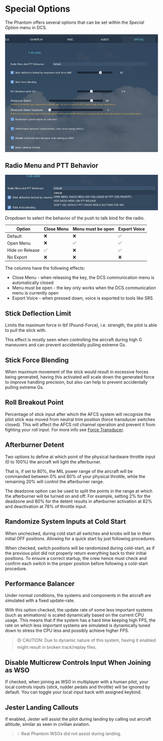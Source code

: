 # Special Options

The Phantom offers several options that can be set within the _Special Option_
menu in DCS.

![Special Option Menu](../img/special_options.jpg)

## Radio Menu and PTT Behavior

![Radio Menu](../img/special_options_radio_menu.jpg)

Dropdown to select the behavior of the push to talk bind for the radio.

| Option          | Close Menu | Menu must be open | Export Voice |
| --------------- | ---------- | ----------------- | ------------ |
| Default         | ❌         | ❌                | ✅           |
| Open Menu       | ❌         | ✅                | ✅           |
| Hide on Release | ✅         | ❌                | ✅           |
| No Export       | ❌         | ❌                | ❌           |

The columns have the following effects:

- Close Menu - when releasing the key, the DCS communication menu is
  automatically closed
- Menu must be open - the key only works when the DCS communication menu is
  currently open
- Export Voice - when pressed down, voice is exported to tools like SRS

## Stick Deflection Limit

Limits the maximum force in lbf (Pound-Force), i.e. strength, the pilot is able
to pull the stick with.

This effect is mostly seen when controlling the aircraft during high G maneuvers
and can prevent accidentally pulling extreme Gs.

## Stick Force Blending

When maximum movement of the stick would result in excessive forces being
generated, having this activated will scale down the generated force to improve
handling precision, but also can help to prevent accidentally pulling extreme
Gs.

## Roll Breakout Point

Percentage of stick input after which the AFCS system will recognize
the pilot stick was moved from neutral trim position
(force transducer switches closed). This
will affect the AFCS roll channel operation and prevent it from
fighting your roll input.
For more info see [Force Transducer](../systems/flight_controls_gear/flight_controls.md#force-transducer).

## Afterburner Detent

Two options to define at which point of the physical hardware throttle input (0
to 100%) the aircraft will light the afterburner.

That is, if set to 80%, the MIL power range of the aircraft will be commanded
between 0% and 80% of your physical throttle, while the remaining 20% will
control the afterburner range.

The deadzone option can be used to split the points in the range at which the
afterburner will be turned on and off. For example, setting 2% for the deadzone
and 80% for the detent results in afterburner activation at 82% and deactivation
at 78% of throttle input.

## Randomize System Inputs at Cold Start

When unchecked, during cold start all switches and knobs will be in their
initial OFF positions. Allowing for a quick start by just following procedures.

When checked, switch positions will be randomized during cold-start, as if the
previous pilot did not properly return everything back to their initial
positions. To ensure a correct startup, the crew hence must check and confirm
each switch in the proper position before following a cold-start procedure.

## Performance Balancer

Under normal conditions, the systems and components in the aircraft are
simulated with a fixed update-rate.

With this option checked, the update rate of some less important systems (such
as animations) is scaled dynamically based on the current CPU usage. This means
that if the system has a hard time keeping high FPS, the rate on which less
important systems are simulated is dynamically tuned down to stress the CPU less
and possibly achieve higher FPS.

> 🟡 CAUTION: Due to dynamic nature of this system, having it enabled might result in
> broken track/replay files.

## Disable Multicrew Controls Input When Joining as WSO

If checked, when joining as WSO in multiplayer with a human pilot, your local
controls inputs (stick, rudder pedals and throttle) will be ignored by default.
You can toggle your local input back with assigned keybind.

## Jester Landing Callouts

If enabled, Jester will assist the pilot during landing by calling out aircraft
altitude, similar as seen in civilian aviation.

> 💡 Real Phantom WSOs did not assist during landing.
